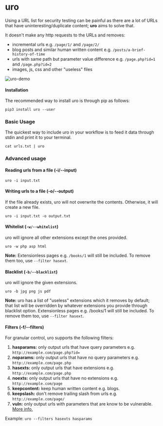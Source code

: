# uro
Using a URL list for security testing can be painful as there are a lot of URLs that have uninteresting/duplicate content; **uro** aims to solve that.

It doesn't make any http requests to the URLs and removes:
- incremental urls e.g. `/page/1/` and `/page/2/`
- blog posts and similar human written content e.g. `/posts/a-brief-history-of-time`
- urls with same path but parameter value difference e.g. `/page.php?id=1` and `/page.php?id=2`
- images, js, css and other "useless" files

![uro-demo](https://i.ibb.co/x2tWCC5/uro-demo.png)

#### Installation
The recommended way to install uro is through pip as follows:
```
pip3 install uro --user
```

### Basic Usage
The quickest way to include uro in your workflow is to feed it data through stdin and print it to your terminal.
```
cat urls.txt | uro
```

### Advanced usage
#### Reading urls from a file (-i/--input)

`uro -i input.txt`

#### Writing urls to a file (-o/--output)
If the file already exists, uro will not overwrite the contents. Otherwise, it will create a new file.

`uro -i input.txt -o output.txt`

#### Whitelist (`-w/--whitelist`)
uro will ignore all other extensions except the ones provided.

`uro -w php asp html`

**Note:** Extensionless pages e.g. `/books/1` will still be included. To remove them too, use  `--filter hasext`.

#### Blacklist (`-b/--blacklist`)
uro will ignore the given extensions.

`uro -b jpg png js pdf`

**Note:** uro has a list of "useless" extensions which it removes by default; that list will be overridden by whatever extensions you provide through blacklist option. Extensionless pages e.g. /books/1 will still be included. To remove them too, use `--filter hasext`.

#### Filters (-f/--filters)
For granular control, uro supports the following filters:

1. **hasparams:** only output urls that have query parameters e.g. `http://example.com/page.php?id=`
2. **noparams:** only output urls that have no query parameters e.g. `http://example.com/page.php`
3. **hasexts:** only output urls that have extensions e.g. `http://example.com/page.php`
4. **noexts:** only output urls that have no extensions e.g. `http://example.com/page`
5. **keepcontent:** keep human written content e.g. blogs.
6. **keepslash:** don't remove trailing slash from urls e.g. `http://example.com/page/`
7. **vuln:** only output urls with parameters that are know to be vulnerable. [More info.](https://github.com/s0md3v/parth)

Example: `uro --filters hasexts hasparams`
